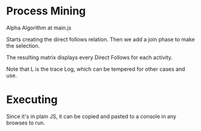 # Process Mining
 Alpha Algorithm at main.js

 Starts creating the direct follows relation.
 Then we add a join phase to make the selection.

 The resulting matrix displays every Direct Follows for each activity.

 Note that L is the trace Log, which can be tempered for other cases and use.

# Executing
 Since it's in plain JS, it can be copied and pasted to a console in any browses to run.